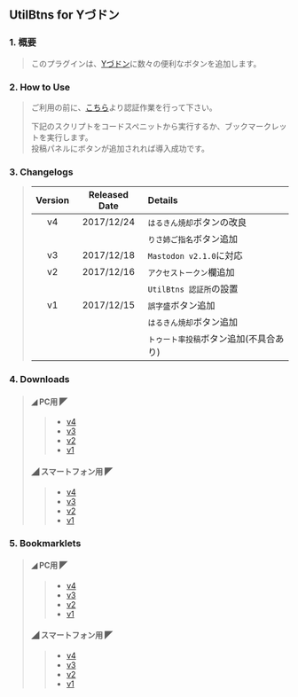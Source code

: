 ## UtilBtns for Yづドン

### 1. 概要
> このプラグインは、[Yづドン](https://mstdn.y-zu.org/)に数々の便利なボタンを追加します。

### 2. How to Use
> ご利用の前に、[こちら](https://genbuproject.github.io/Programs/Y-zuPlugin/UtilBtns/)より認証作業を行って下さい。
> 
> 下記のスクリプトをコードスペニットから実行するか、ブックマークレットを実行します。
> <Br />
> 投稿パネルにボタンが追加されれば導入成功です。

### 3. Changelogs
> |Version|Released Date|Details|
> |:-----:|:-----------:|:------|
> |v4     |2017/12/24   |`はるきん焼却`ボタンの改良|
> |       |             |`りさ姉ご指名`ボタン追加|
> |v3     |2017/12/18   |`Mastodon v2.1.0`に対応|
> |v2     |2017/12/16   |`アクセストークン`欄追加|
> |       |             |`UtilBtns 認証所`の設置|
> |v1     |2017/12/15   |`誤字盛`ボタン追加|
> |       |             |`はるきん焼却`ボタン追加|
> |       |             |`トゥート率投稿`ボタン追加(不具合あり)|

### 4. Downloads
> #### ◢ PC用 ◤
>> * [v4](https://genbuproject.github.io/Programs/Y-zuPlugin/UtilBtns/PC/UtilBtns%20v4.js)
>> * [v3](https://genbuproject.github.io/Programs/Y-zuPlugin/UtilBtns/PC/UtilBtns%20v3.js)
>> * [v2](https://genbuproject.github.io/Programs/Y-zuPlugin/UtilBtns/PC/UtilBtns%20v2.js)
>> * [v1](https://genbuproject.github.io/Programs/Y-zuPlugin/UtilBtns/PC/UtilBtns%20v1.js)
>> 
> #### ◢ スマートフォン用 ◤
>> * [v4](https://genbuproject.github.io/Programs/Y-zuPlugin/UtilBtns/Mobile/UtilBtns%20v4.js)
>> * [v3](https://genbuproject.github.io/Programs/Y-zuPlugin/UtilBtns/Mobile/UtilBtns%20v3.js)
>> * [v2](https://genbuproject.github.io/Programs/Y-zuPlugin/UtilBtns/Mobile/UtilBtns%20v2.js)
>> * [v1](https://genbuproject.github.io/Programs/Y-zuPlugin/UtilBtns/Mobile/UtilBtns%20v1.js)

### 5. Bookmarklets
> #### ◢ PC用 ◤
>> * [v4](https://genbuproject.github.io/Programs/Y-zuPlugin/UtilBtns/PC/UtilBtns%20v4(Bookmarklet).js)
>> * [v3](https://genbuproject.github.io/Programs/Y-zuPlugin/UtilBtns/PC/UtilBtns%20v3(Bookmarklet).js)
>> * [v2](https://genbuproject.github.io/Programs/Y-zuPlugin/UtilBtns/PC/UtilBtns%20v2(Bookmarklet).js)
>> * [v1](https://genbuproject.github.io/Programs/Y-zuPlugin/UtilBtns/PC/UtilBtns%20v1(Bookmarklet).js)
>> 
> #### ◢ スマートフォン用 ◤
>> * [v4](https://genbuproject.github.io/Programs/Y-zuPlugin/UtilBtns/Mobile/UtilBtns%20v4(Bookmarklet).js)
>> * [v3](https://genbuproject.github.io/Programs/Y-zuPlugin/UtilBtns/Mobile/UtilBtns%20v3(Bookmarklet).js)
>> * [v2](https://genbuproject.github.io/Programs/Y-zuPlugin/UtilBtns/Mobile/UtilBtns%20v2(Bookmarklet).js)
>> * [v1](https://genbuproject.github.io/Programs/Y-zuPlugin/UtilBtns/Mobile/UtilBtns%20v1(Bookmarklet).js)